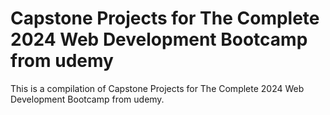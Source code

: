 # Capstone Projects for The Complete 2024 Web Development Bootcamp from udemy
This is a compilation of Capstone Projects for The Complete 2024 Web Development Bootcamp from udemy. 

